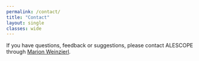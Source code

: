 ```yaml
---
permalink: /contact/
title: "Contact"
layout: single
classes: wide
---
```


If you have questions, feedback or suggestions, please contact ALESCOPE through [Marion Weinzierl](mailto:marion.weinzierl@durham.ac.uk).
